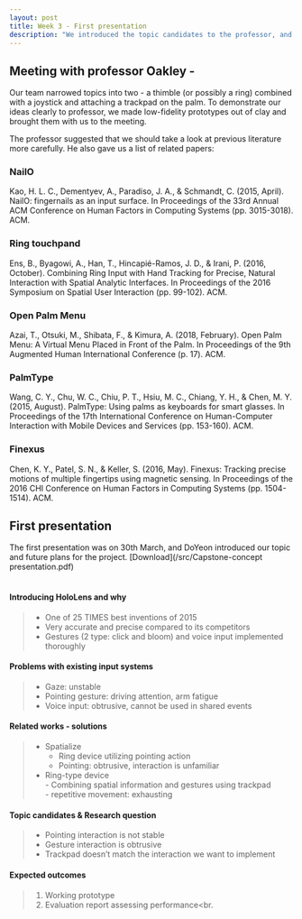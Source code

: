 ```yaml
---
layout: post
title: Week 3 - First presentation
description: "We introduced the topic candidates to the professor, and we had the first presentation."
---
```


## Meeting with professor Oakley - 
Our team narrowed topics into two - a thimble (or possibly a ring) combined with a joystick and attaching a trackpad on the palm. To demonstrate our ideas clearly to professor, we made low-fidelity prototypes out of clay and brought them with us to the meeting. 


The professor suggested that we should take a look at previous literature more carefully. He also gave us a list of related papers:

### NailO 

<p class='paper-citation'>Kao, H. L. C., Dementyev, A., Paradiso, J. A., & Schmandt, C. (2015, April). NailO: fingernails as an input surface. In Proceedings of the 33rd Annual ACM Conference on Human Factors in Computing Systems (pp. 3015-3018). ACM.</p>

### Ring touchpand

<p class='paper-citation'>Ens, B., Byagowi, A., Han, T., Hincapié-Ramos, J. D., & Irani, P. (2016, October). Combining Ring Input with Hand Tracking for Precise, Natural Interaction with Spatial Analytic Interfaces. In Proceedings of the 2016 Symposium on Spatial User Interaction (pp. 99-102). ACM.</p>

### Open Palm Menu

<p class='paper-citation'>Azai, T., Otsuki, M., Shibata, F., & Kimura, A. (2018, February). Open Palm Menu: A Virtual Menu Placed in Front of the Palm. In Proceedings of the 9th Augmented Human International Conference (p. 17). ACM.</p>

### PalmType

<p class='paper-citation'>Wang, C. Y., Chu, W. C., Chiu, P. T., Hsiu, M. C., Chiang, Y. H., & Chen, M. Y. (2015, August). PalmType: Using palms as keyboards for smart glasses. In Proceedings of the 17th International Conference on Human-Computer Interaction with Mobile Devices and Services (pp. 153-160). ACM.</p>

### Finexus

<p class='paper-citation'>Chen, K. Y., Patel, S. N., & Keller, S. (2016, May). Finexus: Tracking precise motions of multiple fingertips using magnetic sensing. In Proceedings of the 2016 CHI Conference on Human Factors in Computing Systems (pp. 1504-1514). ACM.</p>


## First presentation

The first presentation was on 30th March, and DoYeon introduced our topic and future plans for the project. [Download](/src/Capstone-concept presentation.pdf)<br><br>

#### Introducing HoloLens and why
>- One of 25 TIMES best inventions of 2015<br>
>- Very accurate and precise compared to its competitors<br>
>- Gestures (2 type: click and bloom) and voice input implemented thoroughly<br>

#### Problems with existing input systems
>- Gaze: unstable<br>
>- Pointing gesture: driving attention, arm fatigue<br>
>- Voice input: obtrusive, cannot be used in shared events<br>

#### Related works - solutions
>- Spatialize
>    - Ring device utilizing pointing action
>    - Pointing: obtrusive, interaction is unfamiliar
>- Ring-type device<br>
    - Combining spatial information and gestures using trackpad<br>
    - repetitive movement: exhausting<br>

#### Topic candidates & Research question
>- Pointing interaction is not stable<br>
>- Gesture interaction is obtrusive<br>
>- Trackpad doesn’t match the interaction we want to implement<br>

#### Expected outcomes
>1. Working prototype<br>
>2. Evaluation report assessing performance<br.
